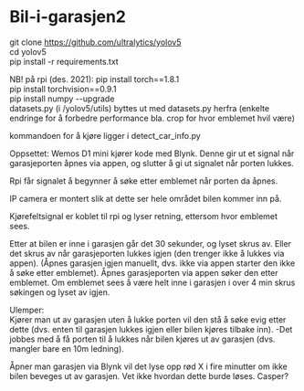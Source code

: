 # Bil-i-garasjen2
git clone https://github.com/ultralytics/yolov5  
cd yolov5  
pip install -r requirements.txt  

NB! på rpi (des. 2021):
pip install torch==1.8.1  
pip install torchvision==0.9.1  
pip install numpy --upgrade  
datasets.py (i /yolov5/utils) byttes ut med datasets.py herfra (enkelte endringe for å forbedre performance bla. crop for hvor emblemet hvil være)

kommandoen for å kjøre ligger i detect_car_info.py

Oppsettet:
Wemos D1 mini kjører kode med Blynk. Denne gir ut et signal når garasjeporten åpnes via appen, og slutter å gi ut signalet når porten lukkes.

Rpi får signalet å begynner å søke etter emblemet når porten da åpnes.

IP camera er montert slik at dette ser hele området bilen kommer inn på.

Kjørefeltsignal er koblet til rpi og lyser retning, ettersom hvor emblemet sees.

Etter at bilen er inne i garasjen går det 30 sekunder, og lyset skrus av. Eller det skrus av når garasjeporten lukkes igjen (den trenger ikke å lukkes via appen). (Åpnes garasjen igjen manuellt, dvs. ikke via appen starter den ikke å søke etter emblemet). Åpnes garasjeporten via appen søker den etter emblemet. Om emblemet sees å være helt inne i garasjen i over 4 min skrus søkingen og lyset av igjen.

Ulemper:  
Kjører man ut av garasjen uten å lukke porten vil den stå å søke evig etter dette (dvs. enten til garasjen lukkes igjen eller bilen kjøres tilbake inn). -Det jobbes med å få porten til å lukkes når bilen kjøres ut av garasjen (dvs. mangler bare en 10m ledning).

Åpner man garasjen via Blynk vil det lyse opp rød X i fire minutter om ikke bilen beveges ut av garasjen. Vet ikke hvordan dette burde løses. Casper?
